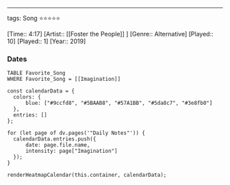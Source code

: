 ---
tags: Song ⭐⭐⭐⭐⭐ 

[Time:: 4:17]
[Artist:: [[Foster the People]] ]
[Genre:: Alternative]
[Played:: 10]
[Played:: 1]
[Year:: 2019]
### Dates
````dataview
TABLE Favorite_Song
WHERE Favorite_Song = [[Imagination]]
````

  ```dataviewjs
const calendarData = { 
	colors: { 
		blue: ["#9ccfd8", "#5BAAB8", "#57A1BB", "#5da8c7", "#3e8fb0"] 
	}, 
	entries: [] 
}; 

for (let page of dv.pages('"Daily Notes"')) { 
	calendarData.entries.push({ 
		date: page.file.name, 
		intensity: page["Imagination"]
	}); 
} 

renderHeatmapCalendar(this.container, calendarData);
```
